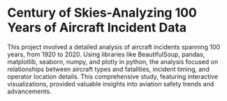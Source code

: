 # Century of Skies-Analyzing 100 Years of Aircraft Incident Data

This project involved a detailed analysis of aircraft incidents spanning 100 years, from 1920 to 2020. Using libraries like BeautifulSoup, pandas, matplotlib, seaborn, numpy, and plotly in python, the analysis focused on relationships between aircraft types and fatalities, incident timing, and operator location details. This comprehensive study, featuring interactive visualizations, provided valuable insights into aviation safety trends and advancements.
